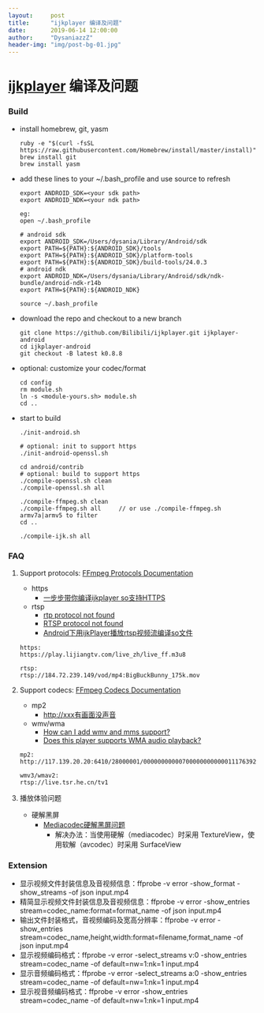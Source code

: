```yaml
---
layout:     post
title:      "ijkplayer 编译及问题"
date:       2019-06-14 12:00:00
author:     "DysaniazzZ"
header-img: "img/post-bg-01.jpg"
---
```


# [ijkplayer](https://github.com/bilibili/ijkplayer) 编译及问题

### Build

  * install homebrew, git, yasm

    ```
    ruby -e "$(curl -fsSL https://raw.githubusercontent.com/Homebrew/install/master/install)"
    brew install git
    brew install yasm
    ```

  * add these lines to your ~/.bash_profile and use source to refresh

    ```
    export ANDROID_SDK=<your sdk path>
    export ANDROID_NDK=<your ndk path>
    
    eg:
    open ~/.bash_profile
    
    # android sdk
    export ANDROID_SDK=/Users/dysania/Library/Android/sdk
    export PATH=${PATH}:${ANDROID_SDK}/tools
    export PATH=${PATH}:${ANDROID_SDK}/platform-tools
    export PATH=${PATH}:${ANDROID_SDK}/build-tools/24.0.3
    # android ndk
    export ANDROID_NDK=/Users/dysania/Library/Android/sdk/ndk-bundle/android-ndk-r14b
    export PATH=${PATH}:${ANDROID_NDK}

    source ~/.bash_profile
    ```

  * download the repo and checkout to a new branch

    ```
    git clone https://github.com/Bilibili/ijkplayer.git ijkplayer-android
    cd ijkplayer-android
    git checkout -B latest k0.8.8
    ```

  * optional: customize your codec/format

    ```
    cd config
    rm module.sh
    ln -s <module-yours.sh> module.sh
    cd ..
    ```

  * start to build

    ```
    ./init-android.sh

    # optional: init to support https
    ./init-android-openssl.sh

    cd android/contrib
    # optional: build to support https
    ./compile-openssl.sh clean
    ./compile-openssl.sh all

    ./compile-ffmpeg.sh clean
    ./compile-ffmpeg.sh all		// or use ./compile-ffmpeg.sh armv7a|armv5 to filter
    cd ..

    ./compile-ijk.sh all
    ```

### FAQ

  1. Support protocols: [FFmpeg Protocols Documentation](http://www.ffmpeg.org/ffmpeg-protocols.html)
     * https
       * [一步步带你编译ijkplayer so支持HTTPS](https://www.imooc.com/article/33930)
     * rtsp
       * [rtp protocol not found](https://github.com/bilibili/ijkplayer/issues/2199)
       * [RTSP protocol not found](https://github.com/bilibili/ijkplayer/issues/208)
       * [Android下用ijkPlayer播放rtsp视频流编译so文件](http://aduroidpc.top/2017/06/10/Android%E4%B8%8B%E7%94%A8ijkPlayer%E6%92%AD%E6%94%BErtsp%E8%A7%86%E9%A2%91%E6%B5%81%E7%BC%96%E8%AF%91so%E6%96%87%E4%BB%B6/)

      ```
      https:
      https://play.lijiangtv.com/live_zh/live_ff.m3u8

      rtsp:
      rtsp://184.72.239.149/vod/mp4:BigBuckBunny_175k.mov
      ```

  2. Support codecs: [FFmpeg Codecs Documentation](https://ffmpeg.org/ffmpeg-codecs.html)
     * mp2
       * [http://xxx有画面没声音](https://github.com/bilibili/ijkplayer/issues/3951)
     * wmv/wma
       * [How can I add wmv and mms support?](https://github.com/bilibili/ijkplayer/issues/82)
       * [Does this player supports WMA audio playback? ](https://github.com/bilibili/ijkplayer/issues/1327)

      ```
      mp2:
      http://117.139.20.20:6410/28000001/00000000000700000000000011176392

      wmv3/wmav2:
      rtsp://live.tsr.he.cn/tv1
      ```

  3. 播放体验问题
     * 硬解黑屏
       * [Mediacodec硬解黑屏问题](https://github.com/Bilibili/ijkplayer/issues/3181)
         * 解决办法：当使用硬解（mediacodec）时采用 TextureView，使用软解（avcodec）时采用 SurfaceView

### Extension

  * 显示视频文件封装信息及音视频信息：ffprobe -v error -show_format -show_streams -of json input.mp4
  * 精简显示视频文件封装信息及音视频信息：ffprobe -v error -show_entries stream=codec_name:format=format_name -of json input.mp4
  * 输出文件封装格式，音视频编码及宽高分辨率：ffprobe -v error -show_entries stream=codec_name,height,width:format=filename,format_name -of json input.mp4
  * 显示视频编码格式：ffprobe -v error -select_streams v:0 -show_entries stream=codec_name -of default=nw=1:nk=1 input.mp4
  * 显示音频编码格式：ffprobe -v error -select_streams a:0 -show_entries stream=codec_name -of default=nw=1:nk=1 input.mp4
  * 显示视音频编码格式：ffprobe -v error -show_entries stream=codec_name -of default=nw=1:nk=1 input.mp4
